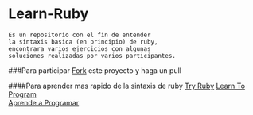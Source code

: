 # Learn-Ruby
	Es un repositorio con el fin de entender 
	la sintaxis basica (en principio) de ruby,
	encontrara varios ejercicios con algunas 
	soluciones realizadas por varios participantes.

###Para participar [Fork](https://github.com/rderoldan1/learn-ruby/fork) este proyecto y haga un pull

####Para aprender mas rapido de la sintaxis de ruby
	[Try Ruby](tryruby.org)
	[Learn To Program](http://pine.fm/LearnToProgram/?Chapter=0)	
	[Aprende a Programar](http://www.rubenploneda.com/aprende-a-programar-ruby-por-chris-pine/)

	

